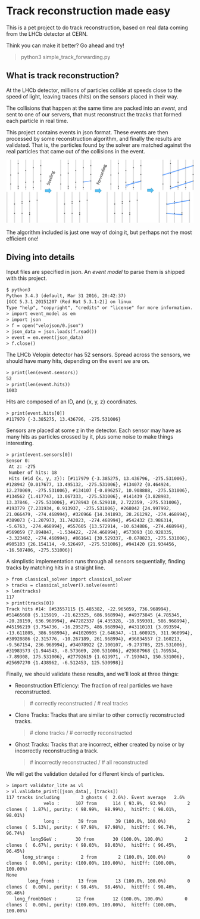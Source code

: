 Track reconstruction made easy
==============================

This is a pet project to do track reconstruction,
based on real data coming from the LHCb detector at CERN.

Think you can make it better? Go ahead and try!

>    python3 simple_track_forwarding.py

What is track reconstruction?
-----------------------------

At the LHCb detector, millions of particles collide at speeds
close to the speed of light, leaving traces (hits) on the sensors
placed in their way.

The collisions that happen at the same time are packed
into an *event*, and sent to one of our servers,
that must reconstruct the tracks that formed each particle
in real time.

This project contains events in json format. These events are
then processed by some reconstruction algorithm, and finally
the results are validated. That is, the particles found by
the solver are matched against the real particles that came out of
the collisions in the event.

![velopix reconstruction example](reco_example.png "velopix reconstruction example")

The algorithm included is just one way of doing it, but perhaps
not the most efficient one!

Diving into details
-------------------

Input files are specified in json. An *event model* to parse them
is shipped with this project.

    $ python3
    Python 3.4.3 (default, Mar 31 2016, 20:42:37) 
    [GCC 5.3.1 20151207 (Red Hat 5.3.1-2)] on linux
    Type "help", "copyright", "credits" or "license" for more information.
    > import event_model as em
    > import json
    > f = open("velojson/0.json")
    > json_data = json.loads(f.read())
    > event = em.event(json_data)
    > f.close()

The LHCb Velopix detector has 52 sensors. Spread across the sensors,
we should have many hits, depending on the event we are on.

    > print(len(event.sensors))
    52
    > print(len(event.hits))
    1003

Hits are composed of an ID, and {x, y, z} coordinates.

    > print(event.hits[0])
    #117979 {-3.385275, 13.436796, -275.531006}

Sensors are placed at some z in the detector. Each sensor
may have as many hits as particles crossed by it, plus some noise to
make things interesting.

    > print(event.sensors[0])
    Sensor 0:
     At z: -275
     Number of hits: 18
     Hits (#id {x, y, z}): [#117979 {-3.385275, 13.436796, -275.531006}, #128942 {0.017677, 13.495132, -275.531006}, #134072 {0.464924, 12.270069, -275.531006}, #134107 {-0.896257, 10.908888, -275.531006}, #134562 {1.417747, 13.067333, -275.531006}, #141439 {3.828983, 13.37846, -275.531006}, #178943 {4.529018, 2.722359, -275.531006}, #193779 {7.231934, 0.913937, -275.531006}, #268042 {24.997992, 21.066479, -274.468994}, #326966 {14.341893, 28.261292, -274.468994}, #389073 {-1.207973, 31.742023, -274.468994}, #542432 {3.986314, -5.6763, -274.468994}, #557605 {13.572914, -10.634886, -274.468994}, #569059 {7.894847, -1.534422, -274.468994}, #573093 {10.928335, -3.323402, -274.468994}, #861641 {30.529337, -0.678823, -275.531006}, #905103 {26.154114, -9.526497, -275.531006}, #941420 {21.934456, -16.507406, -275.531006}]

A simplistic implementation runs through all sensors sequentially,
finding tracks by matching hits in a straight line.

    > from classical_solver import classical_solver
    > tracks = classical_solver().solve(event)
    > len(tracks)
    117
    > print(tracks[0])
    Track hits #14: [#53557115 {5.485382, -22.965059, 736.968994}, #51465608 {5.115919, -21.623325, 686.968994}, #49373845 {4.785345, -20.28159, 636.968994}, #47282337 {4.435328, -18.959301, 586.968994}, #45196219 {3.754736, -16.295275, 486.968994}, #43110101 {3.093594, -13.611805, 386.968994}, #41020905 {2.646347, -11.608925, 311.968994}, #38928886 {2.315776, -10.267189, 261.968994}, #36834557 {2.160213, -9.567154, 236.968994}, #34078922 {2.100107, -9.273705, 225.531006}, #31983573 {1.944543, -8.573669, 200.531006}, #29887968 {1.769534, -7.89308, 175.531006}, #27792619 {1.613971, -7.193043, 150.531006}, #25697270 {1.438962, -6.512453, 125.530998}]

Finally, we should validate these results, and we'll look
at three things:

*   Reconstruction Efficiency: The fraction of real particles we have reconstructed.
    > \# correctly reconstructed / \# real tracks

*   Clone Tracks: Tracks that are similar to other correctly reconstructed tracks.
    > \# clone tracks / \# correctly reconstructed

*   Ghost Tracks: Tracks that are incorrect, either created by noise or by incorrectly reconstructing a track.
    > \# incorrectly reconstructed / \# all reconstructed

We will get the validation detailed for different kinds of particles.

    > import validator_lite as vl
    > vl.validate_print([json_data], [tracks])
    117 tracks including        3 ghosts (  2.6%). Event average   2.6%
                  velo :      107 from      114 ( 93.9%,  93.9%)        2 clones (  1.87%), purity: ( 98.99%,  98.99%),  hitEff: ( 98.01%,  98.01%)
                  long :       39 from       39 (100.0%, 100.0%)        2 clones (  5.13%), purity: ( 97.98%,  97.98%),  hitEff: ( 96.74%,  96.74%)
             long5GeV :       30 from       30 (100.0%, 100.0%)        2 clones (  6.67%), purity: ( 98.03%,  98.03%),  hitEff: ( 96.45%,  96.45%)
          long_strange :        2 from        2 (100.0%, 100.0%)        0 clones (  0.00%), purity: (100.00%, 100.00%),  hitEff: (100.00%, 100.00%)
    None
            long_fromb :       13 from       13 (100.0%, 100.0%)        0 clones (  0.00%), purity: ( 98.46%,  98.46%),  hitEff: ( 98.46%,  98.46%)
       long_fromb5GeV :       12 from       12 (100.0%, 100.0%)        0 clones (  0.00%), purity: (100.00%, 100.00%),  hitEff: (100.00%, 100.00%)
